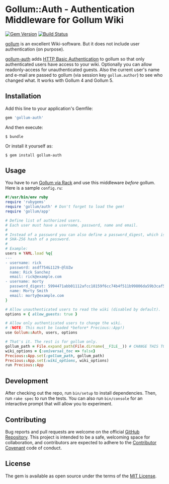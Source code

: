 # Gollum::Auth - Authentication Middleware for Gollum Wiki

[![Gem Version](https://badge.fury.io/rb/gollum-auth.svg)](https://badge.fury.io/rb/gollum-auth)
[![Build Status](https://travis-ci.org/bjoernalbers/gollum-auth.svg?branch=master)](https://travis-ci.org/bjoernalbers/gollum-auth)

[gollum](https://github.com/gollum/gollum)
is an excellent Wiki-software.
But it does not include user authentication (on purpose).

[gollum-auth](https://github.com/bjoernalbers/gollum-auth) adds
[HTTP Basic Authentication](https://en.wikipedia.org/wiki/Basic_access_authentication)
to gollum so that only authenticated users have access to your wiki.
Optionally you can allow readonly-access for unauthenticated guests.
Also the current user's name and e-mail are passed to gollum (via session key
`gollum.author`) to see who changed what.
It works with Gollum 4 and Gollum 5.


## Installation

Add this line to your application's Gemfile:

```ruby
gem 'gollum-auth'
```

And then execute:

    $ bundle

Or install it yourself as:

    $ gem install gollum-auth


## Usage

You have to run
[Gollum via Rack](https://github.com/gollum/gollum/wiki/Gollum-via-Rack)
and use this middleware *before* gollum.
Here is a sample `config.ru`:

```ruby
#!/usr/bin/env ruby
require 'rubygems'
require 'gollum/auth' # Don't forget to load the gem!
require 'gollum/app'

# Define list of authorized users.
# Each user must have a username, password, name and email.
#
# Instead of a password you can also define a password_digest, which is the
# SHA-256 hash of a password.
#
# Example:
users = YAML.load %q{
---
- username: rick
  password: asdf754&1129-@lUZw
  name: Rick Sanchez
  email: rick@example.com
- username: morty
  password_digest: 5994471abb01112afcc18159f6cc74b4f511b99806da59b3caf5a9c173cacfc5
  name: Morty Smith
  email: morty@example.com
}

# Allow unauthenticated users to read the wiki (disabled by default).
options = { allow_guests: true }

# Allow only authenticated users to change the wiki.
# (NOTE: This must be loaded *before* Precious::App!)
use Gollum::Auth, users, options

# That's it. The rest is for gollum only.
gollum_path = File.expand_path(File.dirname(__FILE__)) # CHANGE THIS TO POINT TO YOUR OWN WIKI REPO
wiki_options = {:universal_toc => false}
Precious::App.set(:gollum_path, gollum_path)
Precious::App.set(:wiki_options, wiki_options)
run Precious::App
```


## Development

After checking out the repo, run `bin/setup` to install dependencies.
Then, run `rake spec` to run the tests. You can also run `bin/console` for an
interactive prompt that will allow you to experiment.


## Contributing

Bug reports and pull requests are welcome on the official
[GitHub Repository](https://github.com/bjoernalbers/gollum-auth).
This project is intended to be a safe, welcoming space for collaboration, and
contributors are expected to adhere to the
[Contributor Covenant](http://contributor-covenant.org) code of conduct.


## License

The gem is available as open source under the terms of the
[MIT License](LICENSE.txt).
